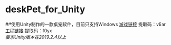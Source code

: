 # deskPet_for_Unity
##使用Unity制作的一款桌宠软件，目前只支持Windows
[游戏链接](https://pan.baidu.com/s/1m8TzjN9EiEES3hmm9eS13w)  提取码：v9ar
[工程链接](https://pan.baidu.com/s/1QjZSMRaDPjymlJB7GvcuQQ)  提取码：f0yx  
*要求Unity版本在2019.2.4以上*
